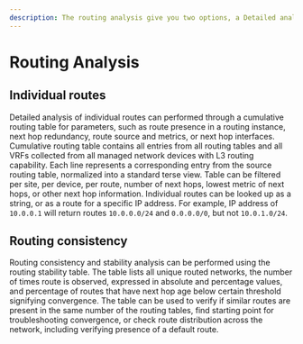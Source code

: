 ```yaml
---
description: The routing analysis give you two options, a Detailed analysis of individual routes or a Routing consistency and stability analysis.
---
```


# Routing Analysis

## Individual routes

Detailed analysis of individual routes can performed through a
cumulative routing table for parameters, such as route presence in a
routing instance, next hop redundancy, route source and metrics, or next
hop interfaces. Cumulative routing table contains all entries from all
routing tables and all VRFs collected from all managed network devices
with L3 routing capability. Each line represents a corresponding entry
from the source routing table, normalized into a standard terse view.
Table can be filtered per site, per device, per route, number of next
hops, lowest metric of next hops, or other next hop information.
Individual routes can be looked up as a string, or as a route for a
specific IP address. For example, IP address of `10.0.0.1` will return
routes `10.0.0.0/24` and `0.0.0.0/0`, but not `10.0.1.0/24`.

## Routing consistency

Routing consistency and stability analysis can be performed using the
routing stability table. The table lists all unique routed networks, the
number of times route is observed, expressed in absolute and percentage
values, and percentage of routes that have next hop age below certain
threshold signifying convergence. The table can be used to verify if
similar routes are present in the same number of the routing tables,
find starting point for troubleshooting convergence, or check route
distribution across the network, including verifying presence of a
default route.
